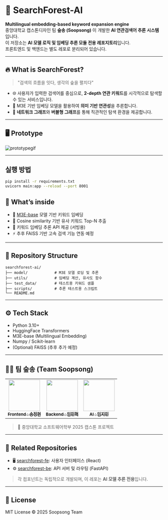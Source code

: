 # 🤖 SearchForest-AI

**Multilingual embedding-based keyword expansion engine**  
중앙대학교 캡스톤디자인 팀 **숲송 (Soopsong)** 이 개발한 **AI 연관검색어 추론 시스템**입니다.  
이 저장소는 **AI 모델 로직 및 임베딩 추론 모듈 전용 레포지토리**입니다.  
프론트엔드 및 백엔드는 별도 레포로 분리되어 있습니다.

---
## 🔥 What is SearchForest?

> "검색의 흐름을 잇다, 생각의 숲을 펼치다"

- 🌐 사용자가 입력한 검색어를 중심으로, **2-depth 연관 키워드**를 시각적으로 탐색할 수 있는 서비스입니다.
- 🧠 M3E 기반 임베딩 모델을 활용하여 **의미 기반 연관성**을 추론합니다.
- 🌳 **네트워크 그래프**와 **버블형 그래프**를 통해 직관적인 탐색 환경을 제공합니다.

---
## 🖥️ Prototype

![prototypegif](https://github.com/user-attachments/assets/b62ef574-1224-49c7-8563-e436a78d8fb0)

---
## 실행 방법

```bash
pip install -r requirements.txt
uvicorn main:app --reload --port 8001

```


## 🧠 What’s inside

- 🔎 [M3E-base](https://huggingface.co/moka-ai/m3e-base) 모델 기반 키워드 임베딩
- 🧠 Cosine similarity 기반 유사 키워드 Top-N 추출
- 🌿 키워드 임베딩 추론 API 제공 (서빙용)
- ⚡ 추후 FAISS 기반 고속 검색 기능 연동 예정

---

## 📂 Repository Structure

`````
searchforest-ai/
├── model/            # M3E 모델 로딩 및 추론
├── utils/            # 임베딩 계산, 유사도 함수
├── test_data/        # 테스트용 키워드 샘플
├── scripts/          # 추론 테스트용 스크립트
└── README.md
`````

---

## ⚙️ Tech Stack

- Python 3.10+
- HuggingFace Transformers
- M3E-base (Multilingual Embedding)
- Numpy / Scikit-learn
- (Optional) FAISS (추후 추가 예정)

---

## 🧑‍💻 팀 숲송 (Team Soopsong)

<table>
  <tbody>
    <tr>
      <td align="center"><a href="https://github.com/katie424"><img src="https://avatars.githubusercontent.com/u/80771814?v=4" width="100px" alt=""/><br /><sub><b>Frontend : 송정현</b></sub></a><br /></td>
      <td align="center"><a href="https://github.com/mh991221"><img src="https://avatars.githubusercontent.com/u/39687014?v=4" width="100px" alt=""/><br /><sub><b>Backend : 임민혁</b></sub></a><br /></td>
      <td align="center"><a href="https://github.com/-"><img src="https://avatars.githubusercontent.com/u/51802020?v=4" width="100px" alt=""/><br /><sub><b>AI : 임지민</b></sub></a><br /></td>
     </tr>
  </tbody>
</table>

> 🙌 중앙대학교 소프트웨어학부 2025 캡스톤 프로젝트

---

## 🔗 Related Repositories

- 🖥️ [searchforest-fe](https://github.com/soopsong/searchforest-fe): 사용자 인터페이스 (React)
- ⚙️ [searchforest-be](https://github.com/soopsong/searchforest-be): API 서버 및 라우팅 (FastAPI)

> 각 컴포넌트는 독립적으로 개발되며, 이 레포는 **AI 모델 추론 전용**입니다.

---

## 📄 License

MIT License © 2025 Soopsong Team
